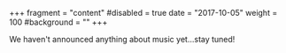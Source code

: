 +++
fragment = "content"
#disabled = true
date = "2017-10-05"
weight = 100
#background = ""
+++

We haven't announced anything about music yet...stay tuned!
